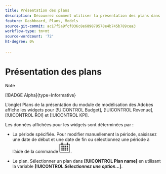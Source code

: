 ```yaml
---
title: Présentation des plans
description: Découvrez comment utiliser la présentation des plans dans Adobe Mix Modeler.
feature: Dashboard, Plans, Models
source-git-commit: ac17f5a9fcf036c8e689879578e4b745b789cea3
workflow-type: tm+mt
source-wordcount: '72'
ht-degree: 0%

---
```



# Présentation des plans

>[!NOTE]
>
>[!BADGE Alpha]{type=Informative}


L’onglet Plans de la présentation du module de modélisation des Adobes affiche les widgets pour [!UICONTROL Budget], [!UICONTROL Revenue], [!UICONTROL ROI] et [!UICONTROL KPI].

Les données affichées pour les widgets sont déterminées par :

* La période spécifiée. Pour modifier manuellement la période, saisissez une date de début et une date de fin ou sélectionnez une période à l’aide de la commande ![Calendrier](../assets/icons/Calendar.svg).

* Le plan. Sélectionner un plan dans **[!UICONTROL Plan name]** en utilisant la variable **[!UICONTROL _Sélectionnez une option..._]**.



